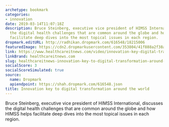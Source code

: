 ```yaml
---
archetype: bookmark
categories:
- innovation
date: 2019-03-14T11:07:18Z
description: Bruce Steinberg, executive vice president of HIMSS International, discusses
  the digital health challenges that are common around the globe and how HIMSS helps
  facilitate deep dives into the most topical issues in each region.
dropmark.editURL: http://radhikan.dropmark.com/616548/18215006
featuredImage: https://cdn2.dropmarkusercontent.com/353804/41f888a2f38a8f9708ce812f3c3ff0702a5988b217f42e7a9db36726a6d1327c/thumbnail/Steinberg.jpg?Expires=1557430063&Signature=E6lQ-CSH4-5i882l4AEeYG5hPHgpGxIEK5nQIs~yOFW9WmgRbfgMc3erDrZVFlG5fJ28SPDijkd59k2FITru5WzAhokl939rXBX6haUGCwIAuMeVr~zU2iTfwlMbtSBXl~Q31sMd8Mc3sQ2SQ1QHKkM3e23ILRz07RtYJf4KBnBWprpP2j4GUWNY15eaL9rNL0EHg1knw5Ts6EJOawSQc0jl6KKXayvmVQXfFObwwFSdztWupR27ZF3cm5RWpJ8KltqPGL37atSl68Zg3w6jPVTPFiHBEyEDCaBaNrTaEP1mNFCgNXT~TU345k7UrK5IrdS0EinMJj9846adrss-3g__&Key-Pair-Id=APKAITQYWVEN757ZA4KQ
link: https://www.healthcareitnews.com/video/innovation-key-digital-transformation-around-world
linkBrand: healthcareitnews.com
slug: healthcareitnews-innovation-key-to-digital-transformation-around-the-world
socialScore: 3
socialScoreSimulated: true
source:
  name: Dropmark
  apiendpoint: https://shah.dropmark.com/616548.json
title: Innovation key to digital transformation around the world
---
```

Bruce Steinberg, executive vice president of HIMSS International, discusses the digital health challenges that are common around the globe and how HIMSS helps facilitate deep dives into the most topical issues in each region.